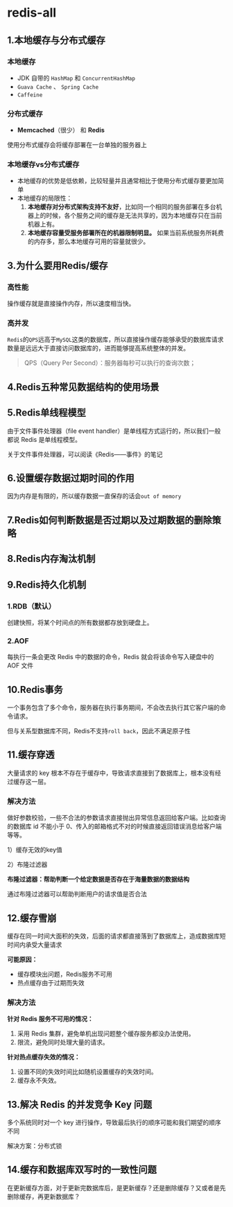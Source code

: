 # redis-all

## 1.本地缓存与分布式缓存

### 本地缓存

* JDK 自带的 `HashMap` 和 `ConcurrentHashMap`
*  `Guava Cache` 、 `Spring Cache` 
*  `Caffeine` 

### 分布式缓存

* **Memcached**（很少） 和 **Redis**

使用分布式缓存会将缓存部署在一台单独的服务器上

### 本地缓存vs分布式缓存

- 本地缓存的优势是低依赖，比较轻量并且通常相比于使用分布式缓存要更加简单
- 本地缓存的局限性：
  1. **本地缓存对分布式架构支持不友好**，比如同一个相同的服务部署在多台机器上的时候，各个服务之间的缓存是无法共享的，因为本地缓存只在当前机器上有。
  1. **本地缓存容量受服务部署所在的机器限制明显。** 如果当前系统服务所耗费的内存多，那么本地缓存可用的容量就很少。

## 3.为什么要用Redis/缓存

### 高性能

操作缓存就是直接操作内存，所以速度相当快。

### 高并发

`Redis`的`QPS`远高于`MySQL`这类的数据库，所以直接操作缓存能够承受的数据库请求数量是远远大于直接访问数据库的，进而能够提高系统整体的并发。

>QPS（Query Per Second）：服务器每秒可以执行的查询次数；

## 4.Redis五种常见数据结构的使用场景

## 5.Redis单线程模型

由于文件事件处理器（file event handler）是单线程方式运行的，所以我们一般都说 Redis 是单线程模型。

关于文件事件处理器，可以阅读《Redis——事件》的笔记

## 6.设置缓存数据过期时间的作用

因为内存是有限的，所以缓存数据一直保存的话会`out of memory`

## 7.Redis如何判断数据是否过期以及过期数据的删除策略

## 8.Redis内存淘汰机制

## 9.Redis持久化机制

### 1.RDB（默认）

创建快照，将某个时间点的所有数据都存放到硬盘上。

### 2.AOF

每执行一条会更改 Redis 中的数据的命令，Redis 就会将该命令写入硬盘中的 AOF 文件

## 10.Redis事务

一个事务包含了多个命令，服务器在执行事务期间，不会改去执行其它客户端的命令请求。

但与关系型数据库不同，Redis不支持`roll back`，因此不满足原子性

## 11.缓存穿透

大量请求的 key 根本不存在于缓存中，导致请求直接到了数据库上，根本没有经过缓存这一层。

### 解决方法

做好参数校验，一些不合法的参数请求直接抛出异常信息返回给客户端。比如查询的数据库 id 不能小于 0、传入的邮箱格式不对的时候直接返回错误消息给客户端等等。

1）缓存无效的key值

2）布隆过滤器

**布隆过滤器：帮助判断一个给定数据是否存在于海量数据的数据结构**

通过布隆过滤器可以帮助判断用户的请求值是否合法

## 12.缓存雪崩

缓存在同一时间大面积的失效，后面的请求都直接落到了数据库上，造成数据库短时间内承受大量请求

**可能原因：**

* 缓存模块出问题，Redis服务不可用
* 热点缓存由于过期而失效

### 解决方法

**针对 Redis 服务不可用的情况：**

1. 采用 Redis 集群，避免单机出现问题整个缓存服务都没办法使用。
1. 限流，避免同时处理大量的请求。

**针对热点缓存失效的情况：**

1. 设置不同的失效时间比如随机设置缓存的失效时间。
1. 缓存永不失效。

## 13.解决 Redis 的并发竞争 Key 问题

多个系统同时对一个 key 进行操作，导致最后执行的顺序可能和我们期望的顺序不同

解决方案：分布式锁

## 14.缓存和数据库双写时的一致性问题

在更新缓存方面，对于更新完数据库后，是更新缓存？还是删除缓存？又或者是先删除缓存，再更新数据库？